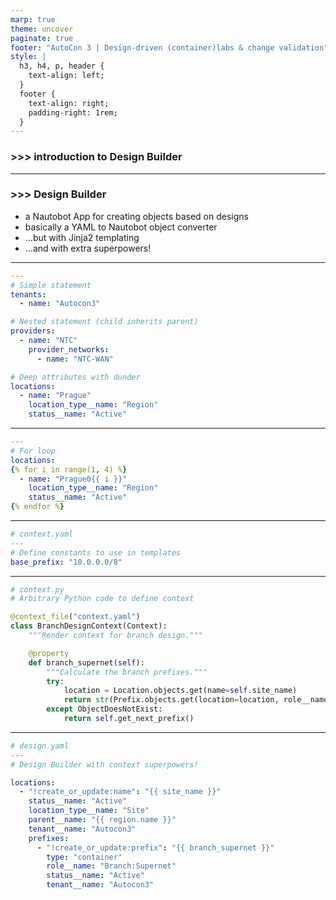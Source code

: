 ```yaml
---
marp: true
theme: uncover
paginate: true
footer: "AutoCon 3 | Design-driven (container)labs & change validation"
style: |
  h3, h4, p, header {
    text-align: left;
  }
  footer {
    text-align: right;
    padding-right: 1rem;
  }
---
```

<!-- _class: lead invert -->

### >>> introduction to Design Builder

---
<!-- _header: introduction to Design Builder -->

### >>> Design Builder
- a Nautobot App for creating objects based on designs
- basically a YAML to Nautobot object converter
- ...but with Jinja2 templating
- ...and with extra superpowers!

---
<!-- _header: Design Builder YAML structure -->

```yaml
---
# Simple statement
tenants:
  - name: "Autocon3"

# Nested statement (child inherits parent)
providers:
  - name: "NTC"
    provider_networks:
      - name: "NTC-WAN"

# Deep attributes with dunder
locations:
  - name: "Prague"
    location_type__name: "Region"
    status__name: "Active"
```

---
<!-- _header: Design Builder now with Jinja2 -->

```yaml
---
# For loop
locations:
{% for i in range(1, 4) %}
  - name: "Prague0{{ i }}"
    location_type__name: "Region"
    status__name: "Active"
{% endfor %}
```

---
<!-- _header: Design Builder with context superpowers! -->

```yaml
# context.yaml
---
# Define constants to use in templates
base_prefix: "10.0.0.0/8"
```

---
<!-- _header: Design Builder with context superpowers! -->

```python
# context.py
# Arbitrary Python code to define context

@context_file("context.yaml")
class BranchDesignContext(Context):
    """Render context for branch design."""

    @property
    def branch_supernet(self):
        """Calculate the branch prefixes."""
        try:
            location = Location.objects.get(name=self.site_name)
            return str(Prefix.objects.get(location=location, role__name="Branch:Supernet"))
        except ObjectDoesNotExist:
            return self.get_next_prefix()
```

---
<!-- _header: Design Builder with context superpowers! -->

```yaml
# design.yaml
---
# Design Builder with context superpowers!

locations:
  - "!create_or_update:name": "{{ site_name }}"
    status__name: "Active"
    location_type__name: "Site"
    parent__name: "{{ region.name }}"
    tenant__name: "Autocon3"
    prefixes:
      - "!create_or_update:prefix": "{{ branch_supernet }}"
        type: "container"
        role__name: "Branch:Supernet"
        status__name: "Active"
        tenant__name: "Autocon3"
```